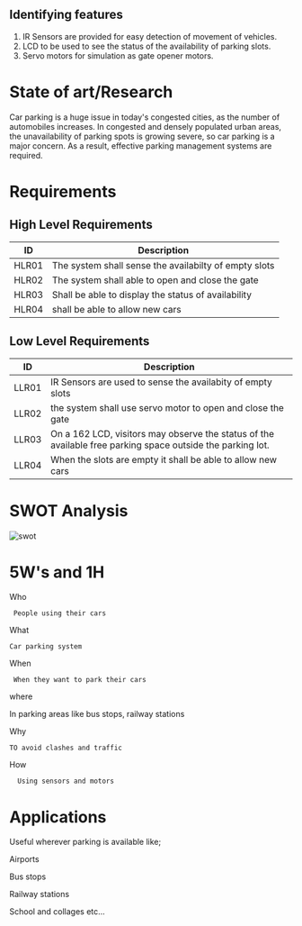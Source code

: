 ## Identifying features

1. IR Sensors are provided for easy detection of movement of vehicles.
2. LCD to be used to see the status of the availability of parking slots.
3. Servo motors for simulation as gate opener motors.


# State of art/Research

Car parking is a huge issue in today's congested cities, as the number of automobiles increases. In congested and densely populated urban areas, 
the unavailability of parking spots is growing severe, so car parking is a major concern. As a result, effective parking management systems are required.

# Requirements

## High Level Requirements

 |   ID          |Description                         | 
 |--------------------|------------------------------------|
 |HLR01      |The  system shall sense the availabilty of empty slots   |
 |HLR02   |The system  shall able to open and close the gate  |
 |HLR03   |Shall be able to display the status of availability    | 
 |HLR04   | shall be able to allow new cars |
 
 
 ## Low Level Requirements
 
  |   ID           |Description                         | 
 |--------------------|------------------------------------|
 |LLR01   |IR Sensors are used to sense the availabity of empty slots    |
 |LLR02     | the system shall use servo motor to open and close the gate    |
 |LLR03  |On a 162 LCD, visitors may observe the status of the available free parking space outside the parking lot.      | 
 |LLR04  |When the slots are empty it shall be able to allow new cars   |
 
 # SWOT Analysis
 
![swot](https://user-images.githubusercontent.com/46986941/155784371-70128f38-ba4d-4762-8d08-03bac502e99b.png)
 
 # 5W's and 1H
 
  Who
  
     People using their cars
 
 What 
  
    Car parking system
  
When 
    
     When they want to park their cars
   
 where
 
   In parking areas like bus stops, railway stations
   
Why
 
    TO avoid clashes and traffic
  
 How
 
      Using sensors and motors
  
  
# Applications

   Useful wherever parking is available like;
 
 Airports
 
 Bus stops
 
 Railway stations
 
 School and collages  etc...
